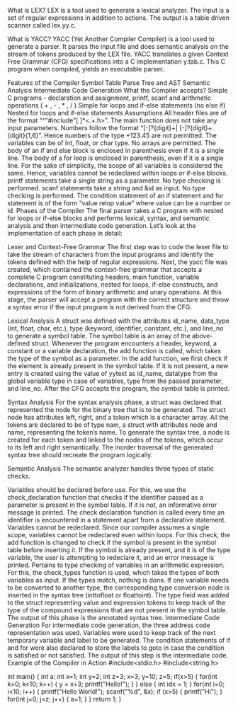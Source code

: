 What is LEX?
LEX is a tool used to generate a lexical analyzer. The input is a set of regular expressions in addition to actions. The output is a table driven scanner called lex.yy.c.

What is YACC?
YACC (Yet Another Compiler Compiler) is a tool used to generate a parser. It parses the input file and does semantic analysis on the stream of tokens produced by the LEX file. YACC translates a given Context Free Grammar (CFG) specifications into a C implementation y.tab.c. This C program when compiled, yields an executable parser.

Features of the Compiler
Symbol Table
Parse Tree and AST
Semantic Analysis
Intermediate Code Generation
What the Compiler accepts?
Simple C programs - declaration and assignment, printf, scanf and arithmetic operations ( + , - , * , / )
Simple for loops and if-else statements (no else if)
Nested for loops and if-else statements
Assumptions
All header files are of the format “^"#include"[ ]*<.+.h>”.
The main function does not take any input parameters.
Numbers follow the format “[-]?{digit}+| [-]?{digit}+.{digit}{1,6}”. Hence numbers of the type +123.45 are not permitted.
The variables can be of int, float, or char type. No arrays are permitted.
The body of an if and else block is enclosed in parenthesis even if it is a single line.
The body of a for loop is enclosed in parenthesis, even if it is a single line.
For the sake of simplicity, the scope of all variables is considered the same. Hence, variables cannot be redeclared within loops or if-else blocks.
printf statements take a single string as a parameter. No type checking is performed.
scanf statements take a string and &id as input. No type checking is performed.
The condition statement of an if statement and for statement is of the form “value relop value” where value can be a number or id.
Phases of the Compiler
The final parser takes a C program with nested for loops or if-else blocks and performs lexical, syntax, and semantic analysis and then intermediate code generation. Let’s look at the implementation of each phase in detail:

Lexer and Context-Free Grammar
The first step was to code the lexer file to take the stream of characters from the input programs and identify the tokens defined with the help of regular expressions. Next, the yacc file was created, which contained the context-free grammar that accepts a complete C program constituting headers, main function, variable declarations, and initializations, nested for loops, if-else constructs, and expressions of the form of binary arithmetic and unary operations. At this stage, the parser will accept a program with the correct structure and throw a syntax error if the input program is not derived from the CFG.

Lexical Analysis
A struct was defined with the attributes id_name, data_type (int, float, char, etc.), type (keyword, identifier, constant, etc.), and line_no to generate a symbol table. The symbol table is an array of the above-defined struct. Whenever the program encounters a header, keyword, a constant or a variable declaration, the add function is called, which takes the type of the symbol as a parameter. In the add function, we first check if the element is already present in the symbol table. If it is not present, a new entry is created using the value of yytext as id_name, datatype from the global variable type in case of variables, type from the passed parameter, and line_no. After the CFG accepts the program, the symbol table is printed.

Syntax Analysis
For the syntax analysis phase, a struct was declared that represented the node for the binary tree that is to be generated. The struct node has attributes left, right, and a token which is a character array. All the tokens are declared to be of type nam, a struct with attributes node and name, representing the token’s name. To generate the syntax tree, a node is created for each token and linked to the nodes of the tokens, which occur to its left and right semantically. The inorder traversal of the generated syntax tree should recreate the program logically.

Semantic Analysis
The semantic analyzer handles three types of static checks.

Variables should be declared before use. For this, we use the check_declaration function that checks if the identifier passed as a parameter is present in the symbol table. If it is not, an informative error message is printed. The check declaration function is called every time an identifier is encountered in a statement apart from a declarative statement.
Variables cannot be redeclared. Since our compiler assumes a single scope, variables cannot be redeclared even within loops. For this check, the add function is changed to check if the symbol is present in the symbol table before inserting it. If the symbol is already present, and it is of the type variable, the user is attempting to redeclare it, and an error message is printed.
Pertains to type checking of variables in an arithmetic expression. For this, the check_types function is used, which takes the types of both variables as input. If the types match, nothing is done. If one variable needs to be converted to another type, the corresponding type conversion node is inserted in the syntax tree (inttofloat or floattoint). The type field was added to the struct representing value and expression tokens to keep track of the type of the compound expressions that are not present in the symbol table. The output of this phase is the annotated syntax tree.
Intermediate Code Generation
For intermediate code generation, the three address code representation was used. Variables were used to keep track of the next temporary variable and label to be generated. The condition statements of if and for were also declared to store the labels to goto in case the condition is satisfied or not satisfied. The output of this step is the intermediate code.
Example of the Compiler in Action
#include<stdio.h>
#include<string.h>

int main() {
    int a;
    int x=1;
    int y=2;
    int z=3;
    x=3;
    y=10;
    z=5;
    if(x>5) {
        for(int k=0; k<10; k++) {
            y = x+3;
            printf("Hello!");
        }
    } else {
        int idx = 1;
    }
    for(int i=0; i<10; i++) {
        printf("Hello World!");
        scanf("%d", &x);
        if (x>5) {
            printf("Hi");
        }
        for(int j=0; j<z; j++) {
            a=1;
        }
    } 
    return 1;
}
